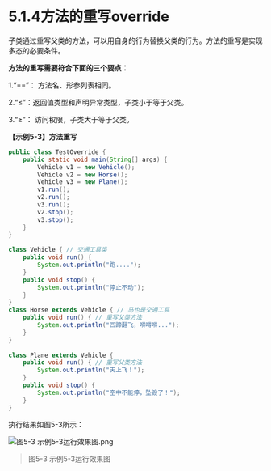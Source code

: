 # 5.1.4方法的重写override

   子类通过重写父类的方法，可以用自身的行为替换父类的行为。方法的重写是实现多态的必要条件。

**方法的重写需要符合下面的三个要点：**

   1.“==”： 方法名、形参列表相同。

   2.“≤”：返回值类型和声明异常类型，子类小于等于父类。

   3.“≥”： 访问权限，子类大于等于父类。

**【示例5-3】方法重写**

```java
public class TestOverride {
    public static void main(String[] args) {
        Vehicle v1 = new Vehicle();
        Vehicle v2 = new Horse();
        Vehicle v3 = new Plane();
        v1.run();
        v2.run();
        v3.run();
        v2.stop();
        v3.stop();
    }
}
 
class Vehicle { // 交通工具类
    public void run() {
        System.out.println("跑....");
    }
    public void stop() {
        System.out.println("停止不动");
    }
}
class Horse extends Vehicle { // 马也是交通工具
    public void run() { // 重写父类方法
        System.out.println("四蹄翻飞，嘚嘚嘚...");
    }
}
 
class Plane extends Vehicle {
    public void run() { // 重写父类方法
        System.out.println("天上飞！");
    }
    public void stop() {
        System.out.println("空中不能停，坠毁了！");
    }
} 
```

   执行结果如图5-3所示：

![图5-3 示例5-3运行效果图.png](https://www.sxt.cn/360shop/Public/admin/UEditor/20170519/1495182341450054.png)

> 图5-3 示例5-3运行效果图